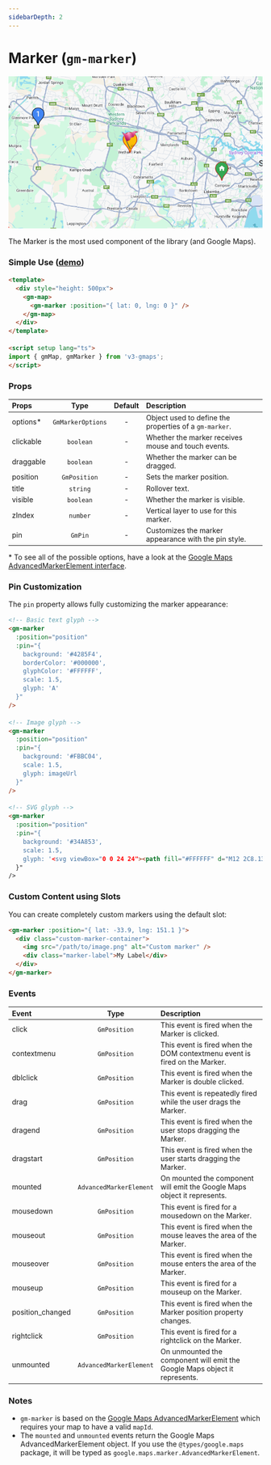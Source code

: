 ```yaml
---
sidebarDepth: 2
---
```


# Marker (`gm-marker`)

<div class="v3-gmaps-screenshot">
  <img src="../img/marker.png">
  <p>The Marker is the most used component of the library (and Google Maps).</p>
</div>

### Simple Use ([demo](https://vue-bujcvu.stackblitz.io/marker))

```html
<template>
  <div style="height: 500px">
    <gm-map>
      <gm-marker :position="{ lat: 0, lng: 0 }" />
    </gm-map>
  </div>
</template>

<script setup lang="ts">
import { gmMap, gmMarker } from 'v3-gmaps';
</script>
```

### Props

| Props     |       Type        | Default | Description                                            |
| :-------- | :---------------: | :-----: | :----------------------------------------------------- |
| options\* | `GmMarkerOptions` |    -    | Object used to define the properties of a `gm-marker`. |
| clickable |     `boolean`     |    -    | Whether the marker receives mouse and touch events.    |
| draggable |     `boolean`     |    -    | Whether the marker can be dragged.                     |
| position  |   `GmPosition`    |    -    | Sets the marker position.                              |
| title     |     `string`      |    -    | Rollover text.                                         |
| visible   |     `boolean`     |    -    | Whether the marker is visible.                         |
| zIndex    |     `number`      |    -    | Vertical layer to use for this marker.                 |
| pin       |      `GmPin`      |    -    | Customizes the marker appearance with the pin style.   |

\* To see all of the possible options, have a look at the [Google Maps AdvancedMarkerElement interface](https://developers.google.com/maps/documentation/javascript/reference/advanced-markers).

### Pin Customization

The `pin` property allows fully customizing the marker appearance:

```html
<!-- Basic text glyph -->
<gm-marker
  :position="position"
  :pin="{
    background: '#4285F4',
    borderColor: '#000000',
    glyphColor: '#FFFFFF',
    scale: 1.5,
    glyph: 'A'
  }"
/>

<!-- Image glyph -->
<gm-marker
  :position="position"
  :pin="{
    background: '#FBBC04',
    scale: 1.5,
    glyph: imageUrl
  }"
/>

<!-- SVG glyph -->
<gm-marker
  :position="position"
  :pin="{
    background: '#34A853',
    scale: 1.5,
    glyph: '<svg viewBox="0 0 24 24"><path fill="#FFFFFF" d="M12 2C8.13 2 5 5.13 5 9c0 5.25 7 13 7 13s7-7.75 7-13c0-3.87-3.13-7-7-7z"/></svg>'
  }"
/>
```

### Custom Content using Slots

You can create completely custom markers using the default slot:

```html
<gm-marker :position="{ lat: -33.9, lng: 151.1 }">
  <div class="custom-marker-container">
    <img src="/path/to/image.png" alt="Custom marker" />
    <div class="marker-label">My Label</div>
  </div>
</gm-marker>
```

### Events

| Event            |          Type           | Description                                                                |
| :--------------- | :---------------------: | :------------------------------------------------------------------------- |
| click            |      `GmPosition`       | This event is fired when the Marker is clicked.                            |
| contextmenu      |      `GmPosition`       | This event is fired when the DOM contextmenu event is fired on the Marker. |
| dblclick         |      `GmPosition`       | This event is fired when the Marker is double clicked.                     |
| drag             |      `GmPosition`       | This event is repeatedly fired while the user drags the Marker.            |
| dragend          |      `GmPosition`       | This event is fired when the user stops dragging the Marker.               |
| dragstart        |      `GmPosition`       | This event is fired when the user starts dragging the Marker.              |
| mounted          | `AdvancedMarkerElement` | On mounted the component will emit the Google Maps object it represents.   |
| mousedown        |      `GmPosition`       | This event is fired for a mousedown on the Marker.                         |
| mouseout         |      `GmPosition`       | This event is fired when the mouse leaves the area of the Marker.          |
| mouseover        |      `GmPosition`       | This event is fired when the mouse enters the area of the Marker.          |
| mouseup          |      `GmPosition`       | This event is fired for a mouseup on the Marker.                           |
| position_changed |      `GmPosition`       | This event is fired when the Marker position property changes.             |
| rightclick       |      `GmPosition`       | This event is fired for a rightclick on the Marker.                        |
| unmounted        | `AdvancedMarkerElement` | On unmounted the component will emit the Google Maps object it represents. |

### Notes

- `gm-marker` is based on the [Google Maps AdvancedMarkerElement](https://developers.google.com/maps/documentation/javascript/reference/advanced-markers) which requires your map to have a valid `mapId`.
- The `mounted` and `unmounted` events return the Google Maps AdvancedMarkerElement object. If you use the `@types/google.maps` package, it will be typed as `google.maps.marker.AdvancedMarkerElement`.
